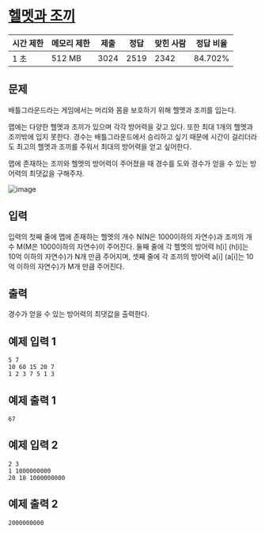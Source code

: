 # [헬멧과 조끼](https://www.acmicpc.net/problem/15781)

| 시간 제한 | 메모리 제한 | 제출 | 정답 | 맞힌 사람 | 정답 비율 |
| --- | --- | --- | --- | --- | --- |
| 1 초 | 512 MB | 3024 | 2519 | 2342 | 84.702% |

## 문제

배틀그라운드라는 게임에서는 머리와 몸을 보호하기 위해 헬멧과 조끼를 입는다.

맵에는 다양한 헬멧과 조끼가 있으며 각각 방어력을 갖고 있다. 또한 최대 1개의 헬멧과 조끼밖에 입지 못한다. 경수는 배틀그라운드에서 승리하고 싶기 때문에 시간이 걸리더라도 최고의 헬멧과 조끼를 주워서 최대의 방어력을 얻고 싶어한다.

맵에 존재하는 조끼와 헬멧의 방어력이 주어졌을 때 경수를 도와 경수가 얻을 수 있는 방어력의 최댓값을 구해주자.

![image](https://onlinejudgeimages.s3-ap-northeast-1.amazonaws.com/problem/15781/1.png)

## 입력

입력의 첫째 줄에 맵에 존재하는 헬멧의 개수 N(N은 1000이하의 자연수)과 조끼의 개수 M(M은 1000이하의 자연수)이 주어진다. 둘째 줄에 각 헬멧의 방어력 h[i] (h[i]는 10억 이하의 자연수)가 N개 만큼 주어지며, 셋째 줄에 각 조끼의 방어력 a[i] (a[i]는 10억 이하의 자연수)가 M개 만큼 주어진다.

## 출력

경수가 얻을 수 있는 방어력의 최댓값을 출력한다.

## 예제 입력 1

```
5 7
10 60 15 20 7
1 2 3 7 5 1 3

```

## 예제 출력 1

```
67

```

## 예제 입력 2

```
2 3
1 1000000000
20 18 1000000000

```

## 예제 출력 2

```
2000000000
```
